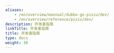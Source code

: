 ```yaml
---
aliases:
    - /en/overview/mannual/dubbo-go-pixiu/dev/
    - /en/overview/reference/pixiu/dev/
description: 开发者指南
linkTitle: 开发者指南
title: 开发者指南
type: docs
weight: 30
---
```

